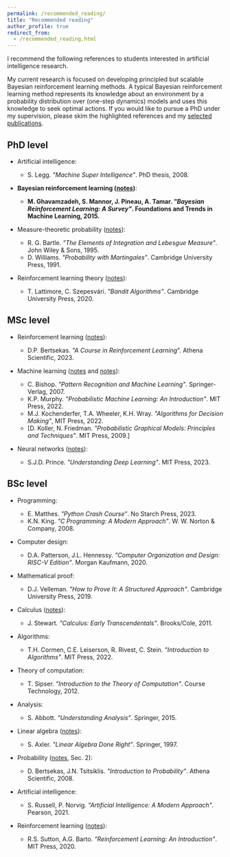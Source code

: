 ```yaml
---
permalink: /recommended_reading/
title: "Recommended reading"
author_profile: true
redirect_from: 
  - /recommended_reading.html
---
```


I recommend the following references to students interested in artificial intelligence research. 

My current research is focused on developing principled but scalable Bayesian reinforcement learning methods. A typical Bayesian reinforcement learning method represents its knowledge about an environment by a probability distribution over (one-step dynamics) models and uses this knowledge to seek optimal actions. If you would like to pursue a PhD under my supervision, please skim the highlighted references and my [selected publications](/about/).

## PhD level

* Artificial intelligence:
  * S. Legg. *"Machine Super Intelligence"*. PhD thesis, 2008.

* __Bayesian reinforcement learning ([notes](/files/notes/mtbrl.pdf))__:
  * __M. Ghavamzadeh, S. Mannor, J. Pineau, A. Tamar. *"Bayesian Reinforcement Learning: A Survey"*. Foundations and Trends in Machine Learning, 2015.__

* Measure-theoretic probability ([notes](/files/notes/probability.pdf)):
  * R. G. Bartle. *"The Elements of Integration and Lebesgue Measure"*. John Wiley & Sons, 1995.
  * D. Williams. *"Probability with Martingales"*. Cambridge University Press, 1991.

* Reinforcement learning theory ([notes](/files/notes/rl_theory.pdf)):
  * T. Lattimore, C. Szepesvári. *"Bandit Algorithms"*. Cambridge University Press, 2020.


## MSc level

* Reinforcement learning ([notes](/files/notes/reinforcement_learning.pdf)):
  * D.P. Bertsekas. *"A Course in Reinforcement Learning*". Athena Scientific, 2023.

* Machine learning ([notes](/files/notes/machine_learning.pdf) and [notes](/files/notes/probabilistic_graphical_models.pdf)):
  * C. Bishop. *"Pattern Recognition and Machine Learning"*. Springer-Verlag, 2007.
  * K.P. Murphy. *"Probabilistic Machine Learning: An Introduction"*. MIT Press, 2022.
  * M.J. Kochenderfer, T.A. Wheeler, K.H. Wray. *"Algorithms for Decision Making"*, MIT Press, 2022.
  * [D. Koller, N. Friedman. *"Probabilistic Graphical Models: Principles and Techniques"*. MIT Press, 2009.]

* Neural networks ([notes](/files/notes/neural_networks.pdf)):
  * S.J.D. Prince. *"Understanding Deep Learning"*. MIT Press, 2023.

## BSc level

* Programming:
  * E. Matthes. *"Python Crash Course"*. No Starch Press, 2023.
  * K.N. King. *"C Programming: A Modern Approach"*. W. W. Norton & Company, 2008.

* Computer design:
  * D.A. Patterson, J.L. Hennessy. *"Computer Organization and Design: RISC-V Edition"*. Morgan Kaufmann, 2020.

* Mathematical proof:
  * D.J. Velleman. *"How to Prove It: A Structured Approach"*. Cambridge University Press, 2019.

* Calculus ([notes](/files/notes/calculus.pdf)):
  * J. Stewart. *"Calculus: Early Transcendentals"*. Brooks/Cole, 2011.

* Algorithms:
  * T.H. Cormen, C.E. Leiserson, R. Rivest, C. Stein. *"Introduction to Algorithms"*. MIT Press, 2022.

* Theory of computation:
  * T. Sipser. *"Introduction to the Theory of Computation"*. Course Technology, 2012.

* Analysis:
  * S. Abbott. *"Understanding Analysis"*. Springer, 2015.

* Linear algebra ([notes](/files/notes/linear_algebra.pdf)):
  * S. Axler. *"Linear Algebra Done Right"*. Springer, 1997.

* Probability ([notes](/files/notes/machine_learning.pdf), Sec. 2):
  * D. Bertsekas, J.N. Tsitsiklis. *"Introduction to Probability"*. Athena Scientific, 2008.

* Artificial intelligence:
  * S. Russell, P. Norvig. *"Artificial Intelligence: A Modern Approach"*. Pearson, 2021.

* Reinforcement learning ([notes](/files/notes/reinforcement_learning.pdf)):
  * R.S. Sutton, A.G. Barto. *"Reinforcement Learning: An Introduction"*. MIT Press, 2020.
